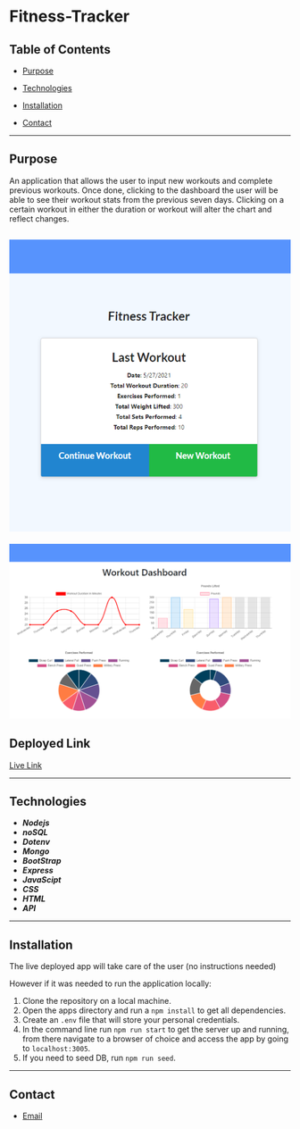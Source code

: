 # Fitness-Tracker

## Table of Contents

* [Purpose](#Purpose)

* [Technologies](#Technologies)

* [Installation](#Installation)

* [Contact](#Contact)

------------------------------------------
## Purpose

An application that allows the user to input new workouts and complete previous workouts. Once done, clicking to the dashboard the user will be able to see their workout stats from the previous seven days. Clicking on a certain workout in either the duration or workout will alter the chart and reflect changes. 


![image of app](https://github.com/MRomano84/fitness-tracker/blob/main/public/assets/ss1.PNG)
-----------------------------------------
![image of app](https://github.com/MRomano84/fitness-tracker/blob/main/public/assets/ss2.PNG)

## Deployed Link

[Live Link](https://stormy-spire-85331.herokuapp.com/)

---------------------------------------------
## Technologies

* ***Nodejs***
* ***noSQL***
* ***Dotenv***
* ***Mongo***
* ***BootStrap*** 
* ***Express*** 
* ***JavaScipt***
* ***CSS***
* ***HTML***
* ***API***

--------------------------------------------
## Installation

The live deployed app will take care of the user (no instructions needed)

However if it was needed to run the application locally:

1. Clone the repository on a local machine.
2. Open the apps directory and run a `npm install` to get all dependencies.
3. Create an `.env` file that will store your personal credentials.
4. In the command line run `npm run start` to get the server up and running, from there navigate to a browser of choice and access the app by going to `localhost:3005`.
5. If you need to seed DB, run `npm run seed`.

--------------------------------------------
## Contact

* [Email](mailto:mathiasrok@gmail.com)

